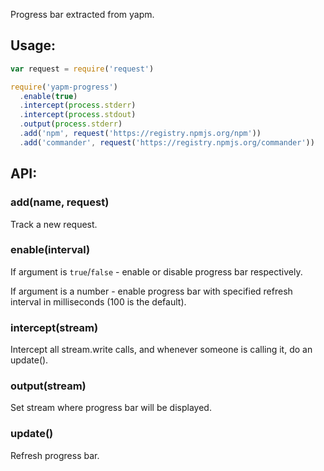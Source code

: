 Progress bar extracted from yapm.

## Usage:

```js
var request = require('request')

require('yapm-progress')
  .enable(true)
  .intercept(process.stderr)
  .intercept(process.stdout)
  .output(process.stderr)
  .add('npm', request('https://registry.npmjs.org/npm'))
  .add('commander', request('https://registry.npmjs.org/commander'))
```

## API:

### add(name, request)

Track a new request.

### enable(interval)

If argument is `true`/`false` - enable or disable progress bar respectively.

If argument is a number - enable progress bar with specified refresh interval in milliseconds (100 is the default).

### intercept(stream)

Intercept all stream.write calls, and whenever someone is calling it, do an update().

### output(stream)

Set stream where progress bar will be displayed.

### update()

Refresh progress bar.


